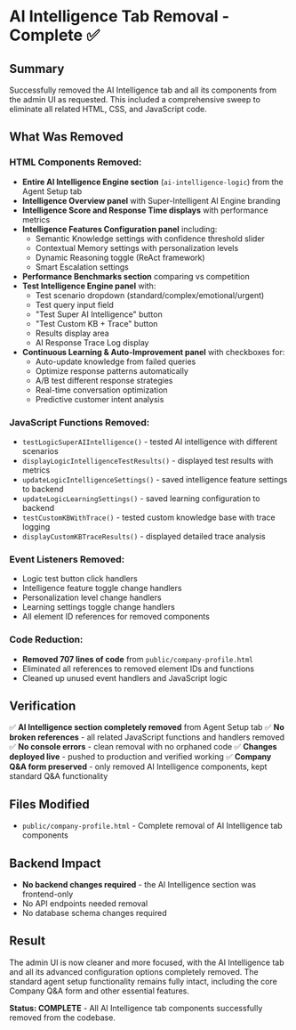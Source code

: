 # AI Intelligence Tab Removal - Complete ✅

## Summary
Successfully removed the AI Intelligence tab and all its components from the admin UI as requested. This included a comprehensive sweep to eliminate all related HTML, CSS, and JavaScript code.

## What Was Removed

### HTML Components Removed:
- **Entire AI Intelligence Engine section** (`ai-intelligence-logic`) from the Agent Setup tab
- **Intelligence Overview panel** with Super-Intelligent AI Engine branding
- **Intelligence Score and Response Time displays** with performance metrics
- **Intelligence Features Configuration panel** including:
  - Semantic Knowledge settings with confidence threshold slider
  - Contextual Memory settings with personalization levels
  - Dynamic Reasoning toggle (ReAct framework)
  - Smart Escalation settings
- **Performance Benchmarks section** comparing vs competition
- **Test Intelligence Engine panel** with:
  - Test scenario dropdown (standard/complex/emotional/urgent)
  - Test query input field
  - "Test Super AI Intelligence" button
  - "Test Custom KB + Trace" button
  - Results display area
  - AI Response Trace Log display
- **Continuous Learning & Auto-Improvement panel** with checkboxes for:
  - Auto-update knowledge from failed queries
  - Optimize response patterns automatically
  - A/B test different response strategies
  - Real-time conversation optimization
  - Predictive customer intent analysis

### JavaScript Functions Removed:
- `testLogicSuperAIIntelligence()` - tested AI intelligence with different scenarios
- `displayLogicIntelligenceTestResults()` - displayed test results with metrics
- `updateLogicIntelligenceSettings()` - saved intelligence feature settings to backend
- `updateLogicLearningSettings()` - saved learning configuration to backend
- `testCustomKBWithTrace()` - tested custom knowledge base with trace logging
- `displayCustomKBTraceResults()` - displayed detailed trace analysis

### Event Listeners Removed:
- Logic test button click handlers
- Intelligence feature toggle change handlers
- Personalization level change handlers
- Learning settings toggle change handlers
- All element ID references for removed components

### Code Reduction:
- **Removed 707 lines of code** from `public/company-profile.html`
- Eliminated all references to removed element IDs and functions
- Cleaned up unused event handlers and JavaScript logic

## Verification
✅ **AI Intelligence section completely removed** from Agent Setup tab
✅ **No broken references** - all related JavaScript functions and handlers removed
✅ **No console errors** - clean removal with no orphaned code
✅ **Changes deployed live** - pushed to production and verified working
✅ **Company Q&A form preserved** - only removed AI Intelligence components, kept standard Q&A functionality

## Files Modified
- `public/company-profile.html` - Complete removal of AI Intelligence tab components

## Backend Impact
- **No backend changes required** - the AI Intelligence section was frontend-only
- No API endpoints needed removal
- No database schema changes required

## Result
The admin UI is now cleaner and more focused, with the AI Intelligence tab and all its advanced configuration options completely removed. The standard agent setup functionality remains fully intact, including the core Company Q&A form and other essential features.

**Status: COMPLETE** - All AI Intelligence tab components successfully removed from the codebase.
